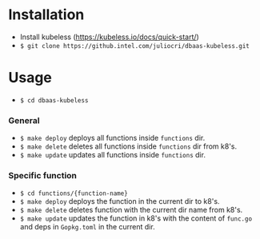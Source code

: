 # Installation

* Install kubeless (https://kubeless.io/docs/quick-start/)
* ``` $ git clone https://github.intel.com/juliocri/dbaas-kubeless.git ```

# Usage

* ``` $ cd dbaas-kubeless ```

### General

*  ``` $ make deploy ``` deploys all functions inside `functions` dir.
*  ``` $ make delete ``` deletes all functions inside `functions` dir from k8's.
*  ``` $ make update ``` updates all functions inside `functions` dir.

### Specific function

* ``` $ cd functions/{function-name} ```
* ``` $ make deploy ``` deploys the function in the current dir to k8's.
* ``` $ make delete ``` deletes function with the current dir name from k8's.
* ``` $ make update ``` updates the function in k8's with the content of ```func.go``` and deps in ```Gopkg.toml``` in the current dir.
